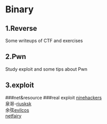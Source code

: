 # Binary
## 1.Reverse
Some writeups of CTF and exercises
## 2.Pwn
Study exploit and some tips about Pwn
## 3.exploit
###net&resource
###real exploit
[ninehackers](http://www.ninehackers.com/)<br>
泉哥-[riusksk](http://riusksk.me/)<br>
余弦[evilcos](http://evilcos.me/)<br>
[netfairy](http://www.netfairy.net/)<br>

